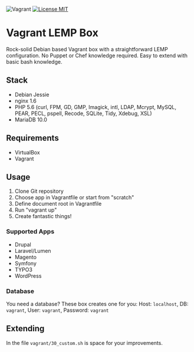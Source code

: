 ![Vagrant](https://img.shields.io/badge/vagrant-box-brightgreen.svg?style=flat-square) [![License MIT](https://img.shields.io/badge/license-MIT-blue.svg?style=flat-square)](https://opensource.org/licenses/MIT)

# Vagrant LEMP Box
Rock-solid Debian based Vagrant box with a straightforward LEMP configuration. No Puppet or Chef knowledge required. 
Easy to extend with basic bash knowledge.

## Stack
- Debian Jessie
- nginx 1.6
- PHP 5.6 (curl, FPM, GD, GMP, Imagick, intl, LDAP, Mcrypt, MySQL, PEAR, PECL, pspell, Recode, SQLite, Tidy, Xdebug, XSL)
- MariaDB 10.0

## Requirements
- VirtualBox
- Vagrant

## Usage
1. Clone Git repository
2. Choose app in Vagrantfile or start from "scratch"
3. Define document root in Vagrantfile
4. Run "vagrant up"
5. Create fantastic things!

### Supported Apps

- Drupal
- Laravel/Lumen
- Magento
- Symfony
- TYPO3
- WordPress

### Database
You need a database? These box creates one for you:
Host: `localhost`, DB: `vagrant`, User: `vagrant`, Password: `vagrant`

## Extending

In the file `vagrant/30_custom.sh` is space for your improvements.
